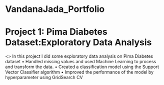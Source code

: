 # VandanaJada_Portfolio

# Project 1: Pima Diabetes Dataset:Exploratory Data Analysis
<> In this project I did some exploratory data analysis on Pima Diabetes dataset
•	Handled missing values and used Machine Learning to process and transform the data.
•	Created a classification model using the Support Vector Classifier algorithm
•	Improved the performance of the model by hyperparameter using GridSearch CV 


